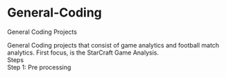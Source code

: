 # General-Coding
General Coding Projects

General Coding projects that consist of game analytics and football match analytics. First focus, is the StarCraft Game Analysis.
<br> Steps
<br> Step 1: Pre processing 
